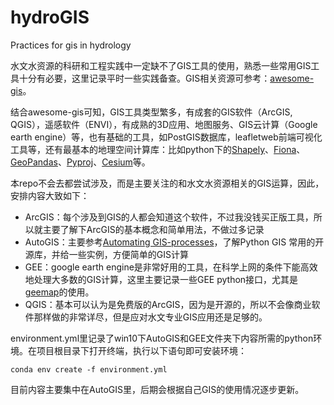 # hydroGIS

Practices for gis in hydrology 

水文水资源的科研和工程实践中一定缺不了GIS工具的使用，熟悉一些常用GIS工具十分有必要，这里记录平时一些实践备查。GIS相关资源可参考：[awesome-gis](https://github.com/sshuair/awesome-gis)。

结合awesome-gis可知，GIS工具类型繁多，有成套的GIS软件（ArcGIS, QGIS），遥感软件（ENVI），有成熟的3D应用、地图服务、GIS云计算（Google earth engine）等，也有基础的工具，如PostGIS数据库，leafletweb前端可视化工具等，还有最基本的地理空间计算库：比如python下的[Shapely](https://github.com/Toblerity/Shapely)、[Fiona](http://github.com/toblerity/fiona/)、[GeoPandas](https://github.com/geopandas/geopandas)、[Pyproj](https://github.com/pyproj4/pyproj)、[Cesium](https://github.com/AnalyticalGraphicsInc/cesium)等。

本repo不会去都尝试涉及，而是主要关注的和水文水资源相关的GIS运算，因此，安排内容大致如下：

- ArcGIS：每个涉及到GIS的人都会知道这个软件，不过我没钱买正版工具，所以就主要了解下ArcGIS的基本概念和简单用法，不做过多记录
- AutoGIS：主要参考[Automating GIS-processes](https://automating-gis-processes.github.io/site/)，了解Python GIS 常用的开源库，并给一些实例，方便简单的GIS计算
- GEE：google earth engine是非常好用的工具，在科学上网的条件下能高效地处理大多数的GIS计算，这里主要记录一些GEE python接口，尤其是[geemap](https://github.com/giswqs/geemap)的使用。
- QGIS：基本可以认为是免费版的ArcGIS，因为是开源的，所以不会像商业软件那样做的非常详尽，但是应对水文专业GIS应用还是足够的。

environment.yml里记录了win10下AutoGIS和GEE文件夹下内容所需的python环境。在项目根目录下打开终端，执行以下语句即可安装环境：

```Shell
conda env create -f environment.yml
```

目前内容主要集中在AutoGIS里，后期会根据自己GIS的使用情况逐步更新。
